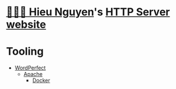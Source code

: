# [🧑🏼‍💻 Hieu Nguyen](https://github.com/noud/hieutube)'s [HTTP Server](https://en.wikipedia.org/wiki/Apache_HTTP_Server) [website](https://en.wikipedia.org/wiki/Website)

# Tooling

* [WordPerfect](https://wordperfect.com)
    * [Apache](https://httpd.apache.org)
        * [Docker](https://github.com/noud/laradock-hieu)